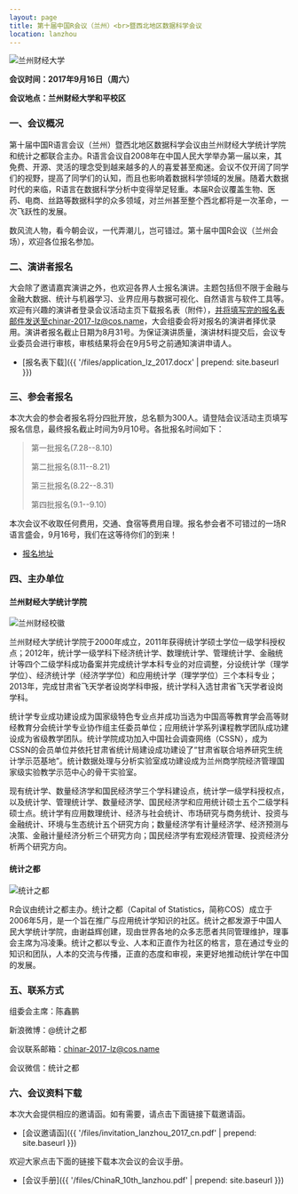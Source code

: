 ```yaml
---
layout: page
title: 第十届中国R会议（兰州）<br>暨西北地区数据科学会议
location: lanzhou
---
```


<!-- picture -->
<div class="row">
  <div class="col-md-10 col-md-offset-1 text-center">
    <img src="{{ '/img/lanzhoucaijin.jpg' | prepend: site.qiniubaseurl }}" alt="兰州财经大学" class="img-responsive" />
  </div>
</div>

**会议时间：2017年9月16日（周六）**

**会议地点：兰州财经大学和平校区**

### 一、会议概况

第十届中国R语言会议（兰州）暨西北地区数据科学会议由兰州财经大学统计学院和统计之都联合主办。R语言会议自2008年在中国人民大学举办第一届以来，其免费、开源、灵活的理念受到越来越多的人的喜爱甚至痴迷。会议不仅开阔了同学们的视野，提高了同学们的认知，而且也影响着数据科学领域的发展。随着大数据时代的来临，R语言在数据科学分析中变得举足轻重。本届R会议覆盖生物、医药、电商、丝路等数据科学的众多领域，对兰州甚至整个西北都将是一次革命，一次飞跃性的发展。

数风流人物，看今朝会议，一代弄潮儿，岂可错过。第十届中国R会议（兰州会场），欢迎各位报名参加。

### 二、演讲者报名

大会除了邀请嘉宾演讲之外，也欢迎各界人士报名演讲。主题包括但不限于金融与金融大数据、统计与机器学习、业界应用与数据可视化、自然语言与软件工具等。欢迎有兴趣的演讲者登录会议活动主页下载报名表（附件），并将填写完的报名表邮件发送至chinar-2017-lz@cos.name，大会组委会将对报名的演讲者择优录用。演讲者报名截止日期为8月31号。为保证演讲质量，演讲材料提交后，会议专业委员会进行审核，审核结果将会在9月5号之前通知演讲申请人。

- [报名表下载]({{ '/files/application_lz_2017.docx' | prepend: site.baseurl }})

### 三、参会者报名

本次大会的参会者报名将分四批开放，总名额为300人。请登陆会议活动主页填写报名信息，最终报名截止时间为9月10号。各批报名时间如下：

> 第一批报名(7.28--8.10)
>
> 第二批报名(8.11--8.21)
>
> 第三批报名(8.22--8.31)
>
> 第四批报名(9.1--9.10)

本次会议不收取任何费用，交通、食宿等费用自理。报名参会者不可错过的一场R语言盛会，9月16号，我们在这等待你们的到来！

- [报名地址](http://r-lanzhou10.eventdove.com/)

### 四、主办单位

#### 兰州财经大学统计学院

<!-- picture -->
<div class="row">
  <div class="col-md-5 col-md-offset-1 text-center">
    <img src="{{ '/img/logo_lzcj.JPG' | prepend: site.qiniubaseurl }}" alt="兰州财经校徽" class="img-responsive" />
  </div>
</div>

兰州财经大学统计学院于2000年成立，2011年获得统计学硕士学位一级学科授权点；2012年，统计学一级学科下经济统计学、数理统计学、管理统计学、金融统计等四个二级学科成功备案并完成统计学本科专业的对应调整，分设统计学（理学学位）、经济统计学（经济学学位）和应用统计学（理学学位）三个本科专业；2013年，完成甘肃省飞天学者设岗学科申报，统计学科入选甘肃省飞天学者设岗学科。

统计学专业成功建设成为国家级特色专业点并成功当选为中国高等教育学会高等财经教育分会统计学专业协作组主任委员单位；应用统计学系列课程教学团队成功建设成为省级教学团队。统计学院成功加入中国社会调查网络（CSSN），成为CSSN的会员单位并依托甘肃省统计局建设成功建设了“甘肃省联合培养研究生统计学示范基地”。统计数据处理与分析实验室成功建设成为兰州商学院经济管理国家级实验教学示范中心的骨干实验室。

现有统计学、数量经济学和国民经济学三个学科建设点，统计学一级学科授权点，以及统计学、管理统计学、数量经济学、国民经济学和应用统计硕士五个二级学科硕士点。统计学有应用数理统计、经济与社会统计、市场研究与商务统计、投资与金融统计、环境与生态统计五个研究方向；数量经济学有计量经济学、经济预测与决策、金融计量经济分析三个研究方向；国民经济学有宏观经济管理、投资经济分析两个研究方向。

#### 统计之都

<!-- picture -->
<div class="row">
  <div class="col-md-10 col-md-offset-1 text-center">
    <img src="{{ '/img/cos.png' | prepend: site.qiniubaseurl }}" alt="统计之都" class="img-responsive" />
  </div>
</div>


R会议由统计之都主办。统计之都（Capital of Statistics，简称COS）成立于2006年5月，是一个旨在推广与应用统计学知识的社区。统计之都发源于中国人民大学统计学院，由谢益辉创建，现由世界各地的众多志愿者共同管理维护，理事会主席为冯凌秉。统计之都以专业、人本和正直作为社区的格言，意在通过专业的知识和团队，人本的交流与传播，正直的态度和审视，来更好地推动统计学在中国的发展。

### 五、联系方式

组委会主席：陈鑫鹏

新浪微博：@统计之都

会议联系邮箱：chinar-2017-lz@cos.name

会议微信：统计之都

### 六、会议资料下载

本次大会提供相应的邀请函。如有需要，请点击下面链接下载邀请函。

- [会议邀请函]({{ '/files/invitation_lanzhou_2017_cn.pdf' | prepend: site.baseurl }})

欢迎大家点击下面的链接下载本次会议的会议手册。

- [会议手册]({{ '/files/ChinaR_10th_lanzhou.pdf' | prepend: site.baseurl }})

